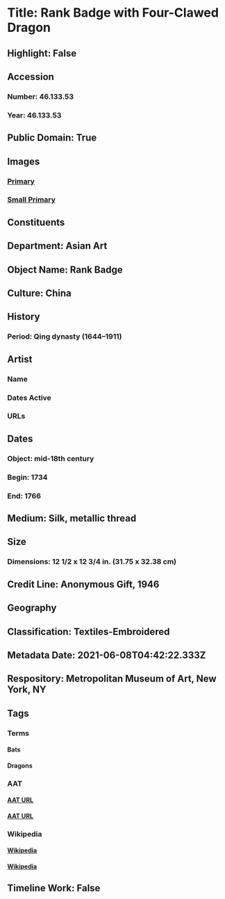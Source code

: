 # Title: Rank Badge with Four-Clawed Dragon
## Highlight: False
## Accession
### Number: 46.133.53
### Year: 46.133.53
## Public Domain: True
## Images
### [Primary](https://images.metmuseum.org/CRDImages/as/original/144187.jpg)
### [Small Primary](https://images.metmuseum.org/CRDImages/as/web-large/144187.jpg)
## Constituents
## Department: Asian Art
## Object Name: Rank Badge
## Culture: China
## History
### Period: Qing dynasty (1644–1911)
## Artist
### Name
### Dates Active
### URLs
## Dates
### Object: mid-18th century
### Begin: 1734
### End: 1766
## Medium: Silk, metallic thread
## Size
### Dimensions: 12 1/2 x 12 3/4 in. (31.75 x 32.38 cm)
## Credit Line: Anonymous Gift, 1946
## Geography
## Classification: Textiles-Embroidered
## Metadata Date: 2021-06-08T04:42:22.333Z
## Respository: Metropolitan Museum of Art, New York, NY
## Tags
### Terms
#### Bats
#### Dragons
### AAT
#### [AAT URL](http://vocab.getty.edu/page/aat/300310335)
#### [AAT URL](http://vocab.getty.edu/page/aat/300375726)
### Wikipedia
#### [Wikipedia]()
#### [Wikipedia]()
## Timeline Work: False